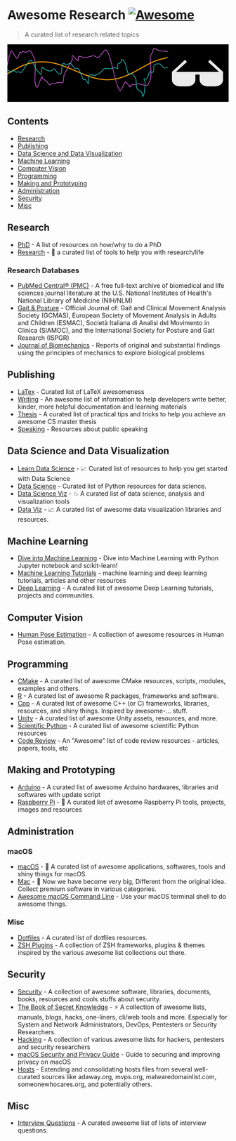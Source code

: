 # Awesome Research [![Awesome](https://awesome.re/badge.svg)](https://awesome.re)

> A curated list of research related topics

![awesome research header](https://github.com/derikon/awesome-research/blob/master/assets/header.png)


## Contents

+ [Research](#research)
+ [Publishing](#publishing)
+ [Data Science and Data Visualization](#data-science-and-data-visualization)
+ [Machine Learning](#machine-learning)
+ [Computer Vision](#computer-vision)
+ [Programming](#programming)
+ [Making and Prototyping](#making-and-prototyping)
+ [Administration](#administration)
+ [Security](#security)
+ [Misc](#misc)


## Research

+ [PhD](https://github.com/macoj/phd) - A list of resources on how/why to do a PhD
+ [Research](https://github.com/emptymalei/awesome-research) - 🌱 a curated list of tools to help you with research/life


### Research Databases

+ [PubMed Central® (PMC)](https://www.ncbi.nlm.nih.gov/pmc/) - A free full-text archive of biomedical and life sciences journal literature at the U.S. National Institutes of Health's National Library of Medicine (NIH/NLM)
+ [Gait & Posture](https://www.journals.elsevier.com/gait-and-posture) - Official Journal of: Gait and Clinical Movement Analysis Society (GCMAS), European Society of Movement Analysis in Adults and Children (ESMAC), Società Italiana di Analisi del Movimento in Clinica (SIAMOC), and the International Society for Posture and Gait Research (ISPGR)
+ [Journal of Biomechanics](https://www.journals.elsevier.com/journal-of-biomechanics) - Reports of original and substantial findings using the principles of mechanics to explore biological problems


## Publishing

+ [LaTex](https://github.com/egeerardyn/awesome-LaTeX) - Curated list of LaTeX awesomeness
+ [Writing](https://github.com/jenniferlynparsons/awesome-writing) - An awesome list of information to help developers write better, kinder, more helpful documentation and learning materials
+ [Thesis](https://github.com/ocean1/awesome-thesis) - A curated list of practical tips and tricks to help you achieve an awesome CS master thesis
+ [Speaking](https://github.com/matteofigus/awesome-speaking) - Resources about public speaking


## Data Science and Data Visualization

+ [Learn Data Science](https://github.com/siboehm/awesome-learn-datascience) - 📈 Curated list of resources to help you get started with Data Science
+ [Data Science](https://github.com/r0f1/datascience) - Curated list of Python resources for data science.
+ [Data Science Viz](https://github.com/quantmind/awesome-data-science-viz) - 💥 A curated list of data science, analysis and visualization tools 
+ [Data Viz](https://github.com/fasouto/awesome-dataviz) - 📈 A curated list of awesome data visualization libraries and resources. 


## Machine Learning

+ [Dive into Machine Learning](https://github.com/hangtwenty/dive-into-machine-learning) - Dive into Machine Learning with Python Jupyter notebook and scikit-learn!
+ [Machine Learning Tutorials](https://github.com/ujjwalkarn/Machine-Learning-Tutorials) - machine learning and deep learning tutorials, articles and other resources
+ [Deep Learning](https://github.com/ChristosChristofidis/awesome-deep-learning) - A curated list of awesome Deep Learning tutorials, projects and communities.


## Computer Vision

+ [Human Pose Estimation](https://github.com/cbsudux/awesome-human-pose-estimation) - A collection of awesome resources in Human Pose estimation.


## Programming

+ [CMake](https://github.com/onqtam/awesome-cmake) - A curated list of awesome CMake resources, scripts, modules, examples and others.
+ [R](https://github.com/qinwf/awesome-R) - A curated list of awesome R packages, frameworks and software.
+ [Cpp](https://github.com/fffaraz/awesome-cpp) - A curated list of awesome C++ (or C) frameworks, libraries, resources, and shiny things. Inspired by awesome-... stuff.
+ [Unity](https://github.com/RyanNielson/awesome-unity) - A curated list of awesome Unity assets, resources, and more.
+ [Scientific Python](https://github.com/rossant/awesome-scientific-python) - A curated list of awesome scientific Python resources
+ [Code Review](https://github.com/joho/awesome-code-review) - An "Awesome" list of code review resources - articles, papers, tools, etc


## Making and Prototyping

+ [Arduino](https://github.com/Lembed/Awesome-arduino) - A curated list of awesome Arduino hardwares, libraries and softwares with update script
+ [Raspberry Pi](https://github.com/thibmaek/awesome-raspberry-pi) - 📝 A curated list of awesome Raspberry Pi tools, projects, images and resources


## Administration

### macOS
+ [macOS](https://github.com/iCHAIT/awesome-macOS) -  A curated list of awesome applications, softwares, tools and shiny things for macOS.
+ [Mac](https://github.com/jaywcjlove/awesome-mac) -  Now we have become very big, Different from the original idea. Collect premium software in various categories. 
+ [Awesome macOS Command Line](https://github.com/herrbischoff/awesome-macos-command-line) - Use your macOS terminal shell to do awesome things.

### Misc
+ [Dotfiles](https://github.com/webpro/awesome-dotfiles) - A curated list of dotfiles resources.
+ [ZSH Plugins](https://github.com/unixorn/awesome-zsh-plugins) - A collection of ZSH frameworks, plugins & themes inspired by the various awesome list collections out there.


## Security

+ [Security](https://github.com/sbilly/awesome-security) - A collection of awesome software, libraries, documents, books, resources and cools stuffs about security.
+ [The Book of Secret Knowledge](https://github.com/trimstray/the-book-of-secret-knowledge) - ⚡️ A collection of awesome lists, manuals, blogs, hacks, one-liners, cli/web tools and more. Especially for System and Network Administrators, DevOps, Pentesters or Security Researchers.
+ [Hacking](https://github.com/Hack-with-Github/Awesome-Hacking) - A collection of various awesome lists for hackers, pentesters and security researchers
+ [macOS Security and Privacy Guide](https://github.com/drduh/macOS-Security-and-Privacy-Guide) - Guide to securing and improving privacy on macOS
+ [Hosts](https://github.com/StevenBlack/hosts) - Extending and consolidating hosts files from several well-curated sources like adaway.org, mvps.org, malwaredomainlist.com, someonewhocares.org, and potentially others.


## Misc

+ [Interview Questions](https://github.com/MaximAbramchuck/awesome-interview-questions) - A curated awesome list of lists of interview questions.

